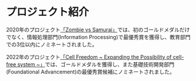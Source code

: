 # プロジェクト紹介

2020年のプロジェクト[「Zombie vs Samurai」](https://2020.igem.org/Team:Waseda)では、初のゴールドメダルだけでなく、情報処理部門(Information Processing)で最優秀賞を獲得し、教育部門での3位以内にノミネートされました。

2022年のプロジェクト[「Cell Freedom  ~ Expanding the Possibility of cell-free system ~」](https://2022.igem.wiki/waseda-tokyo/)では、ゴールドメダルを獲得し、また基礎技術開発部門(Foundational Advancement)の最優秀賞候補にノミネートされました。